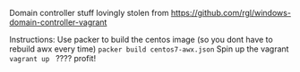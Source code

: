Domain controller stuff lovingly stolen from https://github.com/rgl/windows-domain-controller-vagrant 

Instructions:
Use packer to build the centos image (so you dont have to rebuild awx every time)
```packer build centos7-awx.json```
Spin up the vagrant
```vagrant up ```
????
profit!
